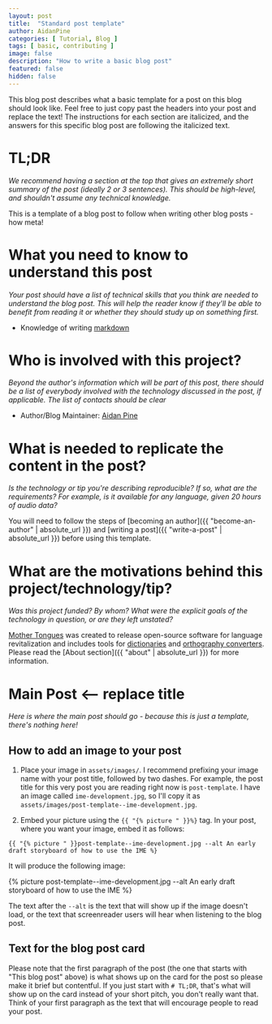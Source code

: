 ```yaml
---
layout: post
title:  "Standard post template"
author: AidanPine
categories: [ Tutorial, Blog ]
tags: [ basic, contributing ]
image: false
description: "How to write a basic blog post"
featured: false
hidden: false
---
```


This blog post describes what a basic template for a post on this blog should look like. Feel free to just copy past the headers into your post and replace the text! The instructions for each section are italicized, and the answers for this specific blog post are following the italicized text.

# TL;DR

*We recommend having a section at the top that gives an extremely short summary of the post (ideally 2 or 3 sentences). This should be high-level, and shouldn't assume any technical knowledge.*

This is a template of a blog post to follow when writing other blog posts - how meta!

# What you need to know to understand this post

*Your post should have a list of technical skills that you think are needed to understand the blog post. This will help the reader know if they'll be able to benefit from reading it or whether they should study up on something first.*

- Knowledge of writing [markdown](https://www.markdowntutorial.com/)

# Who is involved with this project?

*Beyond the author's information which will be part of this post, there should be a list of everybody involved with the technology discussed in the post, if applicable. The list of contacts should be clear*

- Author/Blog Maintainer: [Aidan Pine](https://aidanpine.ca)

# What is needed to replicate the content in the post?

*Is the technology or tip you're describing reproducible? If so, what are the requirements? For example, is it available for any language, given 20 hours of audio data?*

You will need to follow the steps of [becoming an author]({{ "become-an-author" | absolute_url }}) and [writing a post]({{ "write-a-post" | absolute_url }}) before using this template.

# What are the motivations behind this project/technology/tip?

*Was this project funded? By whom? What were the explicit goals of the technology in question, or are they left unstated?*

[Mother Tongues](https://mothertongues.org) was created to release open-source software for language revitalization and includes tools for [dictionaries](https://docs.mothertongues.org) and [orthography converters](https://github.com/roedoejet/convertextract). Please read the [About section]({{ "about" | absolute_url }}) for more information.

# Main Post <-- replace title

*Here is where the main post should go - because this is just a template, there's nothing here!*

## How to add an image to your post

 1. Place your image in `assets/images/`. I recommend prefixing your image
  name with your post title, followed by two dashes. For example, the post title for this very
  post you are reading right now is `post-template`. I have an image
  called `ime-development.jpg`, so I'll copy it as
  `assets/images/post-template--ime-development.jpg`.

 2. Embed your picture using the `{{ "{% picture " }}%}` tag. In your post,
    where you want your image, embed it as follows:

```
{{ "{% picture " }}post-template--ime-development.jpg --alt An early draft storyboard of how to use the IME %}
```

It will produce the following image:

{% picture post-template--ime-development.jpg --alt An early draft storyboard of how to use the IME %}

The text after the `--alt` is the text that will show up if the image
doesn't load, or the text that screenreader users will hear when
listening to the blog post.

## Text for the blog post card

Please note that the first paragraph of the post (the one that starts with "This blog post" above) is what shows up on the card for the post so please make it brief but contentful. If you just start with `# TL;DR`, that's what will show up on the card instead of your short pitch, you don't really want that. Think of your first paragraph as the text that will encourage people to read your post.
